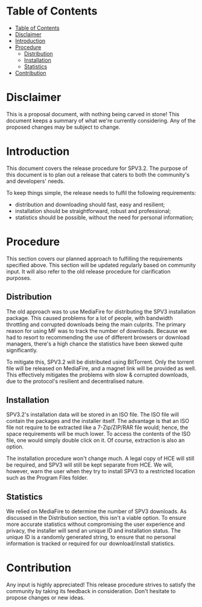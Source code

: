 # Table of Contents

- [Table of Contents](#table-of-contents)
- [Disclaimer](#disclaimer)
- [Introduction](#introduction)
- [Procedure](#procedure)
    - [Distribution](#distribution)
    - [Installation](#installation)
    - [Statistics](#statistics)
- [Contribution](#contribution)

# Disclaimer

This is a proposal document, with nothing being carved in stone! This document keeps a summary of what we're currently
considering. Any of the proposed changes may be subject to change. 

# Introduction

This document covers the release procedure for SPV3.2. The purpose of this document is to plan out a release that caters
to both the community's and developers' needs.

To keep things simple, the release needs to fulfil the following
requirements:
                                               
- distribution and downloading should fast, easy and resilient;
- installation should be straightforward, robust and professional;
- statistics should be possible, without the need for personal information;

# Procedure

This section covers our planned approach to fulfilling the requirements specified above. This section will be updated
regularly based on community input. It will also refer to the old release procedure for clarification purposes.

## Distribution

The old approach was to use MediaFire for distributing the SPV3 installation package. This caused problems for a lot of
people, with bandwidth throttling and corrupted downloads being the main culprits. The primary reason for using MF was
to track the number of downloads. Because we had to resort to recommending the use of different browsers or download
managers, there's a high chance the statistics have been skewed quite significantly.

To mitigate this, SPV3.2 will be distributed using BitTorrent. Only the torrent file will be released on MediaFire, and
a magnet link will be provided as well. This effectively mitigates the problems with slow & corrupted downloads, due to
the protocol's resilient and decentralised nature.

## Installation

SPV3.2's installation data will be stored in an ISO file. The ISO file will contain the packages and the installer
itself. The advantage is that an ISO file not require to be extracted like a 7-Zip/ZIP/RAR file would; hence, the space
requirements will be much lower. To access the contents of the ISO file, one would simply double click on it. Of course,
extraction is also an option.

The installation procedure won't change much. A legal copy of HCE will still be required, and SPV3 will still be kept
separate from HCE. We will, however, warn the user when they try to install SPV3 to a restricted location such as the
Program Files folder.

## Statistics

We relied on MediaFire to determine the number of SPV3 downloads. As discussed in the Distribution section, this isn't
a viable option. To ensure more accurate statistics without compromising the user experience and privacy, the installer
will send an unique ID and installation status. The unique ID is a randomly generated string, to ensure that no personal
information is tracked or required for our download/install statistics.

# Contribution

Any input is highly appreciated! This release procedure strives to satisfy the community by taking its feedback in
consideration. Don't hesitate to propose changes or new ideas.